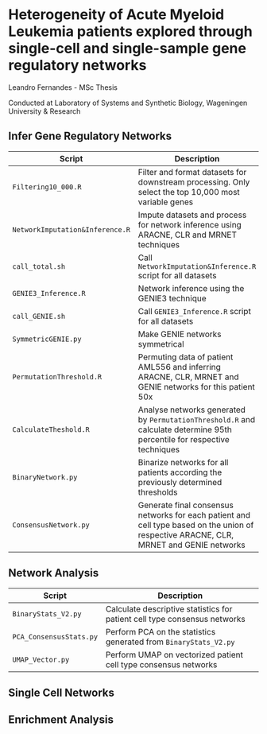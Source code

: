 # Heterogeneity of Acute Myeloid Leukemia patients explored through single-cell and single-sample gene regulatory networks
Leandro Fernandes - MSc Thesis

Conducted at Laboratory of Systems and Synthetic Biology, Wageningen University & Research

## Infer Gene Regulatory Networks
Script | Description
--- | ---
```Filtering10_000.R``` |  Filter and format datasets for downstream processing. Only select the top 10,000 most variable genes
```NetworkImputation&Inference.R``` |  Impute datasets and process for network inference using ARACNE, CLR and MRNET techniques
```call_total.sh``` |  Call ```NetworkImputation&Inference.R``` script for all datasets
```GENIE3_Inference.R``` |  Network inference using the GENIE3 technique
```call_GENIE.sh``` |  Call ```GENIE3_Inference.R``` script for all datasets
```SymmetricGENIE.py``` |  Make GENIE networks symmetrical
```PermutationThreshold.R``` |  Permuting data of patient AML556 and inferring ARACNE, CLR, MRNET and GENIE networks for this patient 50x
```CalculateTheshold.R``` |  Analyse networks generated by ```PermutationThreshold.R``` and calculate determine 95th percentile for respective techniques
```BinaryNetwork.py``` |  Binarize networks for all patients according the previously determined thresholds
```ConsensusNetwork.py``` |  Generate final consensus networks for each patient and cell type based on the union of respective ARACNE, CLR, MRNET and GENIE networks

## Network Analysis
Script | Description
--- | ---
```BinaryStats_V2.py``` | Calculate descriptive statistics for patient cell type consensus networks
```PCA_ConsensusStats.py``` | Perform PCA on the statistics generated from ```BinaryStats_V2.py```
```UMAP_Vector.py``` | Perform UMAP on vectorized patient cell type consensus networks

## Single Cell Networks


## Enrichment Analysis
